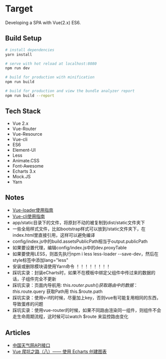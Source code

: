 # Target
Developing a SPA with Vue(2.x) ES6.

## Build Setup

``` bash
# install dependencies
yarn install

# serve with hot reload at localhost:8080
npm run dev

# build for production with minification
npm run build

# build for production and view the bundle analyzer report
npm run build --report
```

## Tech Stack
* Vue 2.x
* Vue-Router
* Vue-Resource
* Vue-cli
* ES6
* Element-UI
* Less
* Animate.CSS
* Font-Awesome
* Echarts 3.x
* Mock.JS
* Yarn

## Notes
* [Vue-loader使用指南](http://vue-loader.vuejs.org/en/)
* [Vue-cli使用指南](http://vuejs-templates.github.io/webpack/)
* app/static目录下的文件，将原封不动的被复制到dist/static文件夹下
* 一些全局样式文件，比如bootstrap样式可以放到/static文件夹下，在index.html里直接引用，这样可以避免编译
* config/index.js中的build.assetsPublicPath相当于output.publicPath
* 如果要设置代理，编辑config/index.js中的dev.proxyTable
* 如果要使用LESS，则首先执行npm i less less-loader --save-dev，然后在style标签中添加lang="less"
* 安装或删除模块请使用Yarn命令 ！！！！！！！！
* 踩坑实录：封装eCharts时，如果不在模板中绑定父组件中传过来的数据的话，子组件完全不更新
* 踩坑实录：页面内导航用: this.$router.push() 获取路由中的数据：this.$route.query 获取Path用 this.$route.path
* 踩坑实录：使用v-if的时候，尽量加上key，否则vue有可能复用相同的东西，导致蛋疼的问题
* 踩坑实录：使用vue-router的时候，如果不同路由渲染同一组件，则组件不会走生命周期流程，这时候可以watch $route 来监控路由变化

## Articles
* [中国天气网API接口](http://www.voidcn.com/blog/lgh1992314/article/p-6151991.html)
* [Vue 爬坑之路（八）—— 使用 Echarts 创建图表](http://www.cnblogs.com/wisewrong/p/6558001.html)

